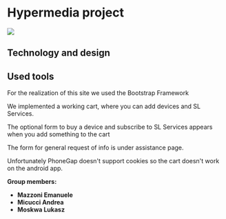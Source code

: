 # Hypermedia project

![](http://i.imgur.com/Qjjp3XY.png)

##  Technology and design


##  Used tools

For the realization of this site we used the Bootstrap Framework

We implemented a working cart, where you can add devices and SL Services.

The optional form to buy a device and subscribe to SL Services appears when you add something to the cart

The form for general request of info is under assistance page.

Unfortunately PhoneGap doesn't support cookies so the cart doesn't work on the android app.

**Group members:**
+	**Mazzoni Emanuele**
+	**Micucci Andrea**
+	**Moskwa Lukasz**
